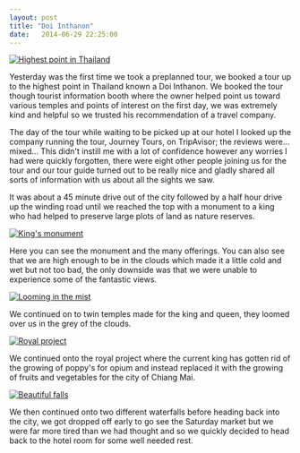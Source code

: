 ```yaml
---
layout: post
title: "Doi Inthanon"
date:   2014-06-29 22:25:00
---
```


[![Highest point in Thailand](http://i.imgur.com/y2ze0ljl.jpg)](http://i.imgur.com/y2ze0lj.jpg)

Yesterday was the first time we took a preplanned tour, we booked a tour up to the highest point in Thailand known a Doi Inthanon. We booked the tour though tourist information booth where the owner helped point us toward various temples and points of interest on the first day, we was extremely kind and helpful so we trusted his recommendation of a travel company.

The day of the tour while waiting to be picked up at our hotel I looked up the company running the tour, Journey Tours, on TripAvisor; the reviews were... mixed... This didn't instill me with a lot of confidence however any worries I had were quickly forgotten, there were eight other people joining us for the tour and our tour guide turned out to be really nice and gladly shared all sorts of information with us about all the sights we saw.

It was about a 45 minute drive out of the city followed by a half hour drive up the winding road until we reached the top with a monument to a king who had helped to preserve large plots of land as nature reserves.

[![King's monument](http://i.imgur.com/pBb2efyl.jpg)](http://i.imgur.com/pBb2efy.jpg)

Here you can see the monument and the many offerings. You can also see that we are high enough to be in the clouds which made it a little cold and wet but not too bad, the only downside was that we were unable to experience some of the fantastic views.

[![Looming in the mist](http://i.imgur.com/B6rX7ETl.jpg)](http://i.imgur.com/B6rX7ET.jpg)

We continued on to twin temples made for the king and queen, they loomed over us in the grey of the clouds.

[![Royal project](http://i.imgur.com/bqVOlQVl.jpg)](http://i.imgur.com/bqVOlQV.jpg)

We continued onto the royal project where the current king has gotten rid of the growing of poppy's for opium and instead replaced it with the growing of fruits and vegetables for the city of Chiang Mai.

[![Beautiful falls](http://i.imgur.com/safuMJel.jpg)](http://i.imgur.com/safuMJe.jpg)

We then continued onto two different waterfalls before heading back into the city, we got dropped off early to go see the Saturday market but we were far more tired than we had thought and so we quickly decided to head back to the hotel room for some well needed rest.
